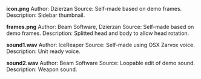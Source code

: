 **icon.png**
Author: Dzierzan
Source: Self-made based on demo frames.
Description: Sidebar thumbnail.

**frames.png**
Author: Beam Software, Dzierzan
Source: Self-made based on demo frames.
Description: Splitted head and body to allow head rotation.

**sound1.wav**
Author: IceReaper
Source: Self-made using OSX Zarvox voice.
Description: Unit ready voice.

**sound2.wav**
Author: Beam Software
Source: Loopable edit of demo sound.
Description: Weapon sound.
